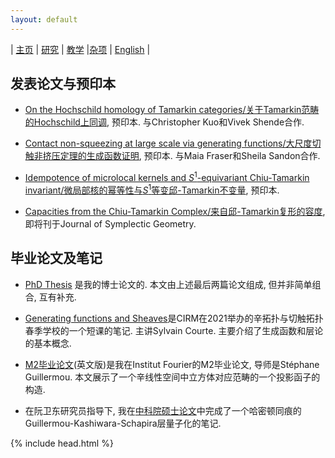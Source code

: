 ```yaml
---
layout: default
---
```



| [主页](index-ch.md)  | [研究](research-ch.md)    | [教学](teaching-ch.md)         |[杂项](miscellaneous-ch.md) | [English](research-en.md) |



## 发表论文与预印本

- [On the Hochschild homology of Tamarkin categories/关于Tamarkin范畴的Hochschild上同调](https://arxiv.org/abs/2312.11447), 预印本. 与Christopher Kuo和Vivek Shende合作.
   
- [Contact non-squeezing at large scale via generating functions/大尺度切触非挤压定理的生成函数证明](https://arxiv.org/abs/2310.11993), 预印本. 与Maia Fraser和Sheila Sandon合作.
  
- [Idempotence of microlocal kernels and $S^1$-equivariant Chiu-Tamarkin invariant/微局部核的幂等性与$S^1$等变邱-Tamarkin不变量](https://arxiv.org/abs/2306.12316), 预印本. 

- [Capacities from the Chiu-Tamarkin Complex/来自邱-Tamarkin复形的容度](https://arxiv.org/abs/2103.05143), 即将刊于Journal of Symplectic Geometry. 


<!--
  ## 解释性写作
- [Non-linear microlocal cut-off functors](Files/Non_linear_microlocal_cut_off_functors.pdf). 一份关于微局部截断引理的未完成笔记。我们扩展了微局部截断函子的定义并证明了一个截断引理，其中引入了来自辛几何的技术。
-->
  
## 毕业论文及笔记

- [PhD Thesis](Files/PhD_Thesis.pdf) 是我的博士论文的. 本文由上述最后两篇论文组成, 但并非简单组合, 互有补充.

- [Generating functions and Sheaves](Files/GF-Sheaves.pdf)是CIRM在2021举办的辛拓扑与切触拓扑春季学校的一个短课的笔记. 主讲Sylvain Courte. 主要介绍了生成函数和层论的基本概念.

- [M2毕业论文](Files/M2_thesis.pdf)(英文版)是我在Institut Fourier的M2毕业论文, 导师是Stéphane Guillermou. 本文展示了一个辛线性空间中立方体对应范畴的一个投影函子的构造.

- 在阮卫东研究员指导下, 我在[中科院硕士论文](Files/CAS_Thesis.pdf)中完成了一个哈密顿同痕的Guillermou-Kashiwara-Schapira层量子化的笔记.

{% include head.html %}
